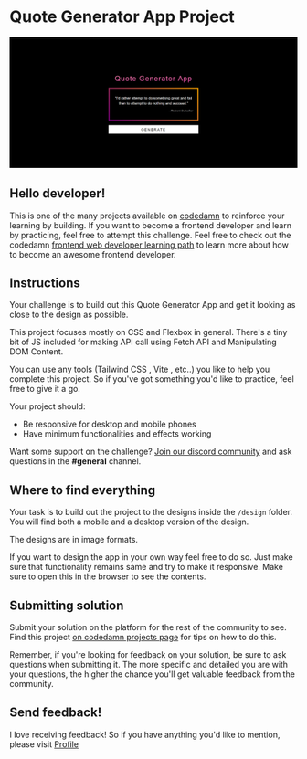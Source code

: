 # Quote Generator App Project

![Design for the project](https://raw.githubusercontent.com/Subramanyarao11/quote-gen-app/main/Desktop%20Demo.jpg)

## Hello developer!

This is one of the many projects available on [codedamn](https://codedamn.com/projects) to reinforce your learning by building. If you want to become a frontend developer and learn by practicing, feel free to attempt this challenge. Feel free to check out the codedamn [frontend web developer learning path](https://codedamn.com/learning-paths) to learn more about how to become an awesome frontend developer.

## Instructions

Your challenge is to build out this Quote Generator App and get it looking as close to the design as possible.

This project focuses mostly on CSS and Flexbox in general. There's a tiny bit of JS included for making API call using Fetch API and Manipulating DOM Content.

You can use any tools (Tailwind CSS , Vite , etc..) you like to help you complete this project. So if you've got something you'd like to practice, feel free to give it a go.

Your project should:

- Be responsive for desktop and mobile phones
- Have minimum functionalities and effects working

Want some support on the challenge? [Join our discord community](https://bit.ly/codedamn-discord) and ask questions in the **#general** channel.

## Where to find everything

Your task is to build out the project to the designs inside the `/design` folder. You will find both a mobile and a desktop version of the design.

The designs are in image formats.

If you want to design the app in your own way feel free to do so. Just make sure that functionality remains same and try to make it responsive.
Make sure to open this in the browser to see the contents.

## Submitting solution

Submit your solution on the platform for the rest of the community to see. Find this project [on codedamn projects page]($https://codedamn.com/projects) for tips on how to do this.

Remember, if you're looking for feedback on your solution, be sure to ask questions when submitting it. The more specific and detailed you are with your questions, the higher the chance you'll get valuable feedback from the community.

## Send feedback!

I love receiving feedback! So if you have anything you'd like to mention, please visit [Profile](https://codedamn.com/user/subramanya11)
